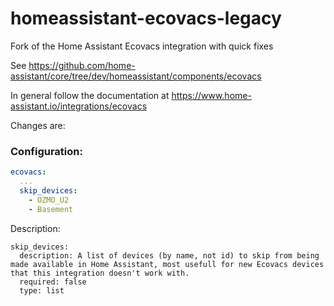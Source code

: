 # homeassistant-ecovacs-legacy
Fork of the Home Assistant Ecovacs integration with quick fixes

See https://github.com/home-assistant/core/tree/dev/homeassistant/components/ecovacs

In general follow the documentation at https://www.home-assistant.io/integrations/ecovacs

Changes are:

### Configuration:

```yaml
ecovacs:
  ...
  skip_devices:
    - OZMO_U2
    - Basement
```

Description:

```
skip_devices:
  description: A list of devices (by name, not id) to skip from being made available in Home Assistant, most usefull for new Ecovacs devices that this integration doesn't work with.
  required: false
  type: list
```
